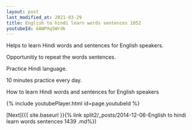```yaml
---
layout: post
last_modified_at: 2021-03-29
title: English to hindi learn words sentences 1052 
youtubeId: 6AWPXqSWrdk
---
```

 
 
Helps to learn Hindi words and sentences for English speakers.

Opportunitiy to repeat the words sentences. 

Practice Hindi language. 
 
10 minutes practice every day. 
 
How to learn Hindi words and sentences for English speakers 
 
{% include youtubePlayer.html id=page.youtubeId %}
 
 
[Next]({{ site.baseurl }}{% link  split2/_posts/2014-12-06-English to hindi learn words sentences 1439 .md%})
 
